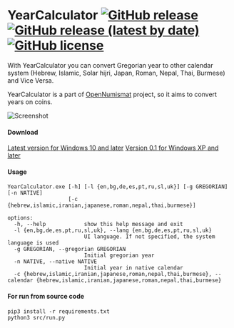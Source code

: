 # YearCalculator [![GitHub release](https://img.shields.io/github/release/opennumismat/YearCalculator.svg)](https://github.com/opennumismat/YearCalculator/releases/) [![GitHub release (latest by date)](https://img.shields.io/github/downloads/opennumismat/YearCalculator/latest/total.svg)](https://hanadigital.github.io/grev/?user=OpenNumismat&repo=YearCalculator) [![GitHub license](https://img.shields.io/github/license/opennumismat/YearCalculator.svg)](https://github.com/opennumismat/YearCalculator/blob/master/LICENSE)

With YearCalculator you can convert Gregorian year to other calendar system (Hebrew, Islamic, Solar hijri, Japan, Roman, Nepal, Thai, Burmese) and Vice Versa.

YearCalculator is a part of [OpenNumismat](http://opennumismat.github.io/) project, so it aims to convert years on coins.

![Screenshot](https://opennumismat.github.io/images/YearCalculator.png)

#### Download
[Latest version for Windows 10 and later](https://github.com/OpenNumismat/YearCalculator/releases/latest)
[Version 0.1 for Windows XP and later](https://github.com/OpenNumismat/YearCalculator/releases/download/0.1/YearCalculator.zip)

#### Usage
    YearCalculator.exe [-h] [-l {en,bg,de,es,pt,ru,sl,uk}] [-g GREGORIAN] [-n NATIVE]
                       [-c {hebrew,islamic,iranian,japanese,roman,nepal,thai,burmese}]

    options:
      -h, --help            show this help message and exit
      -l {en,bg,de,es,pt,ru,sl,uk}, --lang {en,bg,de,es,pt,ru,sl,uk}
                            UI language. If not specified, the system language is used
      -g GREGORIAN, --gregorian GREGORIAN
                            Initial gregorian year
      -n NATIVE, --native NATIVE
                            Initial year in native calendar
      -c {hebrew,islamic,iranian,japanese,roman,nepal,thai,burmese}, --calendar {hebrew,islamic,iranian,japanese,roman,nepal,thai,burmese}

#### For run from source code
    pip3 install -r requirements.txt
    python3 src/run.py

